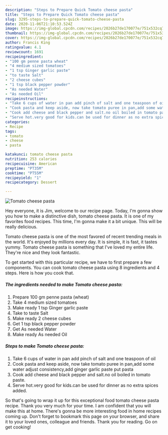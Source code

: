 ```yaml
---
description: "Steps to Prepare Quick Tomato cheese pasta"
title: "Steps to Prepare Quick Tomato cheese pasta"
slug: 3295-steps-to-prepare-quick-tomato-cheese-pasta
date: 2020-11-06T21:10:53.524Z
image: https://img-global.cpcdn.com/recipes/2026b27de170077e/751x532cq70/tomato-cheese-pasta-recipe-main-photo.jpg
thumbnail: https://img-global.cpcdn.com/recipes/2026b27de170077e/751x532cq70/tomato-cheese-pasta-recipe-main-photo.jpg
cover: https://img-global.cpcdn.com/recipes/2026b27de170077e/751x532cq70/tomato-cheese-pasta-recipe-main-photo.jpg
author: Francis King
ratingvalue: 4.1
reviewcount: 1691
recipeingredient:
- "100 gm penne pasta wheat"
- "4 medium sized tomatoes"
- "1 tsp Ginger garlic paste"
- "to taste Salt"
- "2 cheese cubes"
- "1 tsp black pepper powder"
- "As needed Water"
- "As needed Oil"
recipeinstructions:
- "Take 6 cups of water in pan add pinch of salt and one teaspoon of oil"
- "Cook pasta and keep aside, now take tomato puree in pan,add some water adjust consistency,add ginger garlic paste put pasta"
- "Cook add cheese and black pepper and salt.no oil boiled in tomato paste."
- "Serve hot.very good for kids.can be used for dinner as no extra spices added."
categories:
- Recipe
tags:
- tomato
- cheese
- pasta

katakunci: tomato cheese pasta 
nutrition: 253 calories
recipecuisine: American
preptime: "PT35M"
cooktime: "PT55M"
recipeyield: "1"
recipecategory: Dessert

---
```



![Tomato cheese pasta](https://img-global.cpcdn.com/recipes/2026b27de170077e/751x532cq70/tomato-cheese-pasta-recipe-main-photo.jpg)

Hey everyone, it is Jim, welcome to our recipe page. Today, I'm gonna show you how to make a distinctive dish, tomato cheese pasta. It is one of my favorites food recipes. This time, I'm gonna make it a bit unique. This will be really delicious.



Tomato cheese pasta is one of the most favored of recent trending meals in the world. It's enjoyed by millions every day. It is simple, it is fast, it tastes yummy. Tomato cheese pasta is something that I've loved my entire life. They're nice and they look fantastic.


To get started with this particular recipe, we have to first prepare a few components. You can cook tomato cheese pasta using 8 ingredients and 4 steps. Here is how you cook that.

<!--inarticleads1-->

##### The ingredients needed to make Tomato cheese pasta:

1. Prepare 100 gm penne pasta (wheat)
1. Take 4 medium sized tomatoes
1. Make ready 1 tsp Ginger garlic paste
1. Take to taste Salt
1. Make ready 2 cheese cubes
1. Get 1 tsp black pepper powder
1. Get As needed Water
1. Make ready As needed Oil




<!--inarticleads2-->

##### Steps to make Tomato cheese pasta:

1. Take 6 cups of water in pan add pinch of salt and one teaspoon of oil
1. Cook pasta and keep aside, now take tomato puree in pan,add some water adjust consistency,add ginger garlic paste put pasta
1. Cook add cheese and black pepper and salt.no oil boiled in tomato paste.
1. Serve hot.very good for kids.can be used for dinner as no extra spices added.




So that's going to wrap it up for this exceptional food tomato cheese pasta recipe. Thank you very much for your time. I am confident that you will make this at home. There's gonna be more interesting food in home recipes coming up. Don't forget to bookmark this page on your browser, and share it to your loved ones, colleague and friends. Thank you for reading. Go on get cooking!
